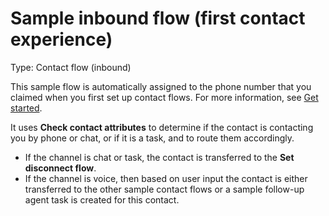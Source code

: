 # Sample inbound flow \(first contact experience\)<a name="sample-inbound-flow"></a>

Type: Contact flow \(inbound\)

This sample flow is automatically assigned to the phone number that you claimed when you first set up contact flows\. For more information, see [Get started](amazon-connect-get-started.md)\. 

It uses **Check contact attributes** to determine if the contact is contacting you by phone or chat, or if it is a task, and to route them accordingly\.
+ If the channel is chat or task, the contact is transferred to the **Set disconnect flow**\.
+ If the channel is voice, then based on user input the contact is either transferred to the other sample contact flows or a sample follow\-up agent task is created for this contact\. 